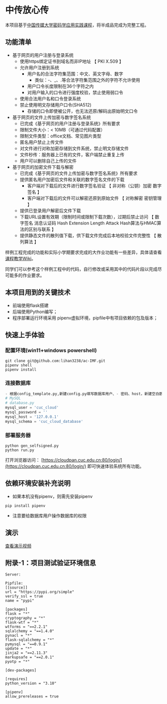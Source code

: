 # 中传放心传

本项目基于[中国传媒大学密码学应用实践课程](https://github.com/c4pr1c3/ac)，将半成品完成为完整工程。

## 功能清单

* 基于网页的用户注册与登录系统
  * 使用https绑定证书到域名而非IP地址 【 PKI X.509 】
  * 允许用户注册到系统
    * 用户名的合法字符集范围：中文、英文字母、数字
        * 类似：-、_、.等合法字符集范围之外的字符不允许使用
    * 用户口令长度限制在36个字符之内
    * 对用户输入的口令进行强度校验，禁止使用弱口令
  * 使用合法用户名和口令登录系统
  * 禁止使用明文存储用户口令(SHA512)
    * 存储的口令即使被公开，也无法还原/解码出原始明文口令
* 基于网页的文件上传加密与数字签名系统
  * 已完成《基于网页的用户注册与登录系统》所有要求
  * 限制文件大小：&lt; 10MB（可通过代码配置）
  * 限制文件类型：office文档、常见图片类型
  * 匿名用户禁止上传文件
  * 对文件进行对称加密存储到文件系统，禁止明文存储文件 
  * 文件秒传：服务器上已有的文件，客户端禁止重复上传
  * 用户可以删除自己上传的文件
* 基于网页的加密文件下载与解密
  * 已完成《基于网页的文件上传加密与数字签名系统》所有要求
  * 提供匿名用户加密后文件和关联的数字签名文件的下载
    * 客户端对下载后的文件进行数字签名验证 【 非对称（公钥）加密 数字签名 】
    * 客户端对下载后的文件可以解密还原到原始文件 【 对称解密 密钥管理 】
  * 提供已登录用户解密后文件下载
  * 下载URL设置有效期（限制时间或限制下载次数），过期后禁止访问 【 数字签名 消息认证码 Hash Extension Length Attack Hash算法与HMAC算法的区别与联系 】
  * 提供静态文件的散列值下载，供下载文件完成后本地校验文件完整性 【 散列算法 】

样例工程完成的功能和实际小学期要求完成的大作业功能有一些差异，具体请查看[课程教学Wiki](https://c4pr1c3.github.io/cuc-wiki/ac/2019/index.html#_5)。

同学们可以参考这个样例工程中的代码，自行修改或采用其中的代码片段以完成尽可能多的作业要求。

## 本项目用到的关键技术

* 前端使用flask搭建
* 后端使用Python编写；
* 程序部署运行环境采用 pipenv虚拟环境，pipfile中有项目依赖的包及版本；

## 快速上手体验

### 配置环境(win11+windows powershell)

```
git clone git@github.com:lihan3238/ac-IMF.git
pipenv shell
pipenv install
```
### 连接数据库

```config.py
- 根据config_template.py,新建config.py填写数据库用户、- 密码、host，新建空白数据库后，填写数据库名称。复制- - config_template.py的其他信息到config.py
# MySQL
# database.py
mysql_user = 'cuc_cloud'
mysql_password = ''
mysql_host = '127.0.0.1'
mysql_schema = 'cuc_cloud_database'
```

### 部署服务器

```
python gen_selfsigned.py
python run.py
```
打开浏览器访问： [https://cloudpan.cuc.edu.cn:80/login/](https://cloudpan.cuc.edu.cn:80/login/) 即可快速体验系统所有功能。

## 依赖环境安装补充说明

* 如果本机没有pipenv，则需先安装pipenv
```
pip install pipenv
```
* 注意要给数据库用户操作数据库的权限

## 演示

[查看演示视频](https://www.bilibili.com/video/BV11m4y1s7rQ/)

## 附录-1：项目测试验证环境信息

```
Server:

Pipfile:
[[source]]
url = "https://pypi.org/simple"
verify_ssl = true
name = "pypi"

[packages]
flask = "*"
cryptography = "*"
flask-wtf = "*"
wtforms = "==2.2.1"
sqlalchemy = "==1.4.0"
pynacl = "*"
flask-sqlalchemy = "*"
pymysql = "==0.9.1"
update = "*"
jinja2 = "==2.11.3"
markupsafe = "==2.0.1"
pyotp = "*"

[dev-packages]

[requires]
python_version = "3.10"

[pipenv]
allow_prereleases = true
```
